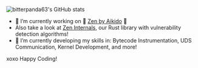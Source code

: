 
![bitterpanda63's GitHub stats](https://github-readme-stats.vercel.app/api?username=bitterpanda63&theme=material-palenight&show_icons=true&border_radius=10&hide_title=true&show=prs_merged,reviews&card_width=500)
- 🔭 I’m currently working on 💜 [Zen by Aikido](https://github.com/AikidoSec/firewall-python) 💜
- Also take a look at [Zen Internals](https://github.com/AikidoSec/zen-internals), our Rust library with vulnerability detection algorithms!
- 🌱 I’m currently developing my skills in: Bytecode Instrumentation, UDS Communication, Kernel Development, and more!

xoxo Happy Coding!
